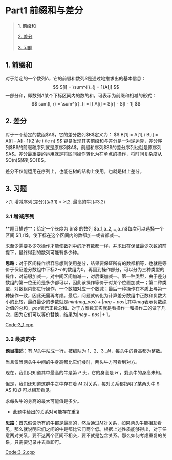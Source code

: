# Part1 前缀和与差分

>[1. 前缀和](#1)
>
>[2. 差分](#2)
>
>[3. 习题](#3)

<h2 id = "1">
1. 前缀和
</h2>

对于给定的一个数列$A$，它的前缀和数列$S$是通过地推求出的基本信息：
$$
S[i] = \sum^{i}_{j = 1}A[j]
$$
一部分和，即数列$A$某个下标区间内的数的和，可表示为前缀和相减的形式：
$$
sum(l, r) = \sum^{r}_{i = l} A[i] = S[r] - S[l - 1]
$$
<h2 id = "2">
2. 差分
</h2>
对于一个给定的数组$A$，它的差分数列$B$定义为：
$$
B[1] = A[1],\ B[i] = A[i] - A[i- 1](2 \le i \le n)
$$
容易发现其实前缀和与差分是一对逆运算，差分序列$B$的前缀和序列就是原序列$A$，前缀和序列$S$的差分序列也就是原序列$A$。差分最重要的运用就是将区间操作转化为在单点的操作，将时间复杂度从$O(n)$降到$O(1)$。

差分不仅能运用在序列上，也能在树的结构上使用，也就是树上差分。


<h2 id = "3">
3. 习题
</h2>
>[1. 增减序列(差分)](#3.1)
>
>[2. 最高的牛](#3.2)

<h3 id="3.1">
3.1 增减序列
</h3>
**题目描述**：给定一个长度为 $n$ 的数列 $a_1,a_2,…,a_n$每次可以选择一个区间 $[l,r]$，使下标在这个区间内的数都加一或者都减一。

求至少需要多少次操作才能使数列中的所有数都一样，并求出在保证最少次数的前提下，最终得到的数列可能有多少种。

**思路**：对于区间操作很容易想到使用差分，结果要保证所有的数都相等，也就是等价于保证差分数组中下标$2$~$n$的数组为$0$。再回到操作部分，可以分为三种类型的操作，对前缀加减一，对中间区间加减一，对后缀加减一。第一种类型，由于差分数组的第一位无论是多少都可以，因此该操作等价于对某个位置加减一；第二种类型，对数组内部进行操作，一个数加对应一个数减；最后一种操作在本质上与第一种操作一致，因此无需再考虑。最后，问题就转化为计算差分数组中正数和负数大小的比较，最终最少的步数就是$min(neg, pos) + |neg - pos|$,其中$neg$表示负数绝对值的总和，$pos$表示正数总和。对于方案数其实就是看操作一和操作二的做了几次，因为它们可以等价替换，结果为$|neg -pos| + 1$。

[Code:3_1.cpp]()

<h3 id="3.2">
3.2 最高的牛
</h3>

**题目描述**：有 $N$头牛站成一行，被编队为 $1、2、3…N$，每头牛的身高都为整数。

当且仅当两头牛中间的牛身高都比它们矮时，两头牛方可看到对方。

现在，我们只知道其中最高的牛是第 $P$ 头，它的身高是 $H$ ，剩余牛的身高未知。

但是，我们还知道这群牛之中存在着 $M$ 对关系，每对关系都指明了某两头牛 $ A$ 和 $B$ 可以相互看见。

求每头牛的身高的最大可能值是多少。

- 此题中给出的关系对可能存在重复

**思路**：首先假设所有的牛都是最高的，然后通过$M$对关系，如果两头牛能相互看见，那么就说明它们之间的牛是都比它们两个低。根据上述性质能够得出，对于任意两对关系，要不这两个区间不相交，要不就是包含关系。那么如何考虑重复的关系，只需要记录并去重即可。

[Code:3_2.cpp]()